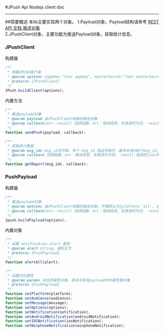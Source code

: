 #JPush Api Nodejs client doc

------
##简要概述
本lib主要实现两个对象。 
1.Payload对象，Payload结构请参考 [REST API 文档 推送对象][1]  
2.JPushClient对象，主要功能为推送Payload对象，获取统计信息。  

### JPushClient
构建器
```js
/**
 * 构建JPUSH客户端
 * @param options {appKey:"Your appkey", masterSecret:"Your masterSecret"}
 * @returns {JPushClient}
 */
JPush.buildClient(options);
```
内置方法
```js
/**
 * 推送payload对象
 * @param payload 由JPushClient构建的推送对象
 * @param callback(err，result) 回调函数，err：错误信息，无错误时为空， result: 返回的json字符串
 */
function sendPush(payload, callback);

/**
 * 获取统计数据
 * @param msg_ids msg_id字符串，多个 msg_id 用逗号隔开，最多支持100个msg_id。
 * @param callback 回调函数，err：错误信息，无错误时为空， result:返回的json字符串
 */
function getReport(msg_ids, callback);

```

### PushPayload
构建器
```js
/**
 * 推送payload对象
 * @param options 由JPushClient构建的推送对象，不填默认为{platform:'all', audience: 'all'}
 * @param callback(err，result) 回调函数，err：错误信息，无错误时为空， result：返回的json字符串
 */
Jpush.buildPayload(options);
```
内置对象
```js
/**
 * 设置 notification.alert 属性
 * @param alert string，通知正文
 * @returns {PushPayload}
 */
function alertAll(alert);

/**
 * 设置对应属性
 * @param params 对应的属性对象，其会与现有payload中的属性取并集
 * @returns {PushPayload}
 */
function setPlatform(platform);
function setAudience(audience);
function setMessage(message);
function setOptions(options);
function setNotification(notification);
function setAndroidNotification(androidNotification);
function setIOSNotification(iosNotification);
function setWinphoneNotification(winphoneNotification);
```

  [1]: http://docs.jpush.cn/display/dev/Push-API-v3#Push-API-v3-%E6%8E%A8%E9%80%81%E5%AF%B9%E8%B1%A1